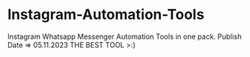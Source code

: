 # Instagram-Automation-Tools
Instagram Whatsapp Messenger Automation Tools in one pack. Publish Date => 05.11.2023
THE BEST TOOL >:)
